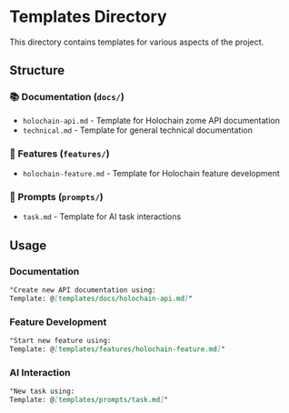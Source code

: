 # Templates Directory

This directory contains templates for various aspects of the project.

## Structure

### 📚 Documentation (`docs/`)
- `holochain-api.md` - Template for Holochain zome API documentation
- `technical.md` - Template for general technical documentation

### 🎯 Features (`features/`)
- `holochain-feature.md` - Template for Holochain feature development

### 💬 Prompts (`prompts/`)
- `task.md` - Template for AI task interactions

## Usage

### Documentation
```markdown
"Create new API documentation using:
Template: @[templates/docs/holochain-api.md]"
```

### Feature Development
```markdown
"Start new feature using:
Template: @[templates/features/holochain-feature.md]"
```

### AI Interaction
```markdown
"New task using:
Template: @[templates/prompts/task.md]"
```
